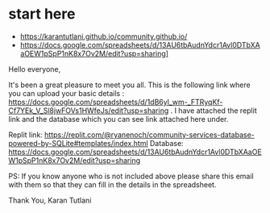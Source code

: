 # start here
- https://karantutlani.github.io/community.github.io/
- https://docs.google.com/spreadsheets/d/13AU6tbAudnYdcr1Avl0DTbXAaOEW1pSpP1nK8x7Ov2M/edit?usp=sharing]

Hello everyone,

It's been a great pleasure to meet you all. This is the following link where you can upload your basic details : https://docs.google.com/spreadsheets/d/1dB6yl_wm-_FTRyqKf-Cf7YEk_V_Sl8jwFOVs1HWfeJs/edit?usp=sharing . I have attached the replit link and the database which you can see link attached here under.

Replit link: https://replit.com/@ryanenoch/community-services-database-powered-by-SQLite#templates/index.html
Database: https://docs.google.com/spreadsheets/d/13AU6tbAudnYdcr1Avl0DTbXAaOEW1pSpP1nK8x7Ov2M/edit?usp=sharing

PS: If you know anyone who is not included above please share this email with them so that they can fill in the details in the spreadsheet.

Thank You,
Karan Tutlani